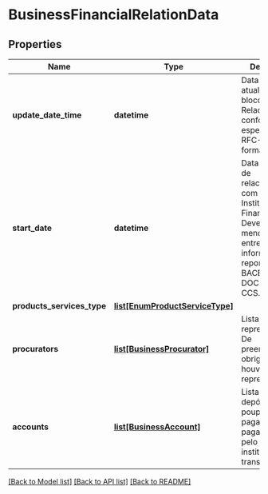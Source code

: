 # BusinessFinancialRelationData

## Properties
Name | Type | Description | Notes
------------ | ------------- | ------------- | -------------
**update_date_time** | **datetime** | Data e hora da atualização do bloco de Relacionamento, conforme especificação RFC-3339, formato UTC. | 
**start_date** | **datetime** | Data de início de relacionamento com a Instituição Financeira. Deve trazer o menor valor entre a informação reportada ao BACEN pelo DOC 3040 e CCS. | 
**products_services_type** | [**list[EnumProductServiceType]**](EnumProductServiceType.md) |  | 
**procurators** | [**list[BusinessProcurator]**](BusinessProcurator.md) | Lista dos representantes. De preenchimento obrigatório se houver representante. | 
**accounts** | [**list[BusinessAccount]**](BusinessAccount.md) | Lista de contas depósito à vista, poupança e pagamento pré-pagas mantidas pelo cliente na instituição transmissora.      | 

[[Back to Model list]](../README.md#documentation-for-models) [[Back to API list]](../README.md#documentation-for-api-endpoints) [[Back to README]](../README.md)

